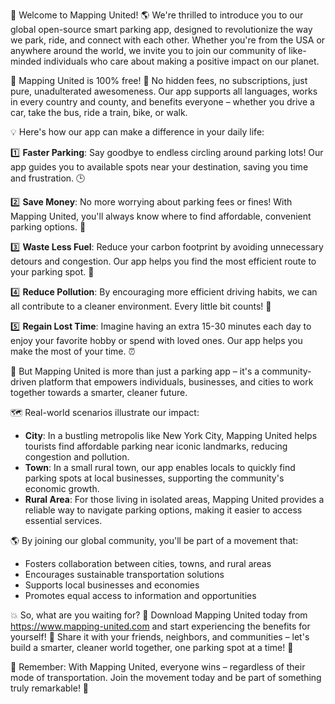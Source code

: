 🚀 Welcome to Mapping United! 🌎 We're thrilled to introduce you to our global open-source smart parking app, designed to revolutionize the way we park, ride, and connect with each other. Whether you're from the USA or anywhere around the world, we invite you to join our community of like-minded individuals who care about making a positive impact on our planet.

🎉 Mapping United is 100% free! 🎁 No hidden fees, no subscriptions, just pure, unadulterated awesomeness. Our app supports all languages, works in every country and county, and benefits everyone – whether you drive a car, take the bus, ride a train, bike, or walk.

💡 Here's how our app can make a difference in your daily life:

1️⃣ **Faster Parking**: Say goodbye to endless circling around parking lots! Our app guides you to available spots near your destination, saving you time and frustration. 🕒

2️⃣ **Save Money**: No more worrying about parking fees or fines! With Mapping United, you'll always know where to find affordable, convenient parking options. 💸

3️⃣ **Waste Less Fuel**: Reduce your carbon footprint by avoiding unnecessary detours and congestion. Our app helps you find the most efficient route to your parking spot. 🚗

4️⃣ **Reduce Pollution**: By encouraging more efficient driving habits, we can all contribute to a cleaner environment. Every little bit counts! 🌟

5️⃣ **Regain Lost Time**: Imagine having an extra 15-30 minutes each day to enjoy your favorite hobby or spend with loved ones. Our app helps you make the most of your time. ⏰

🌆 But Mapping United is more than just a parking app – it's a community-driven platform that empowers individuals, businesses, and cities to work together towards a smarter, cleaner future.

🗺️ Real-world scenarios illustrate our impact:

* **City**: In a bustling metropolis like New York City, Mapping United helps tourists find affordable parking near iconic landmarks, reducing congestion and pollution.
* **Town**: In a small rural town, our app enables locals to quickly find parking spots at local businesses, supporting the community's economic growth.
* **Rural Area**: For those living in isolated areas, Mapping United provides a reliable way to navigate parking options, making it easier to access essential services.

🌎 By joining our global community, you'll be part of a movement that:

* Fosters collaboration between cities, towns, and rural areas
* Encourages sustainable transportation solutions
* Supports local businesses and economies
* Promotes equal access to information and opportunities

💥 So, what are you waiting for? 🤔 Download Mapping United today from https://www.mapping-united.com and start experiencing the benefits for yourself! 🎉 Share it with your friends, neighbors, and communities – let's build a smarter, cleaner world together, one parking spot at a time! 💪

🌟 Remember: With Mapping United, everyone wins – regardless of their mode of transportation. Join the movement today and be part of something truly remarkable! 🚀